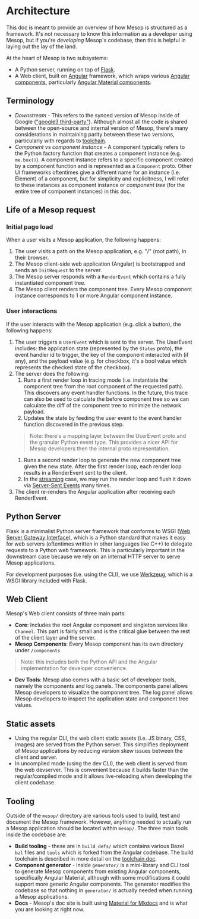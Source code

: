 # Architecture

This doc is meant to provide an overview of how Mesop is structured as a framework. It's not necessary to know this information as a developer using Mesop, but if you're _developing_ Mesop's codebase, then this is helpful in laying out the lay of the land.

At the heart of Mesop is two subsystems:

- A Python server, running on top of [Flask](https://flask.palletsprojects.com/en/).
- A Web client, built on [Angular](https://angular.dev/) framework, which wraps various [Angular components](https://angular.dev/guide/components), particularly [Angular Material components](https://material.angular.io/components/).

## Terminology

- *Downstream* - This refers to the synced version of Mesop inside of Google (["google3 third-party"](https://opensource.google/documentation/reference/thirdparty)). Although almost all the code is shared between the open-source and internal version of Mesop, there's many considerations in maintaining parity between these two versions, particularly with regards to [toolchain](./toolchain.md).
- *Component* vs *component instance* - A component typically refers to the Python factory function that creates a component instance (e.g. `me.box()`). A component instance refers to a specific component created by a component function and is represented as a `Component` proto. Other UI frameworks oftentimes give a different name for an instance (i.e. Element) of a component, but for simplicity and explicitness, I will refer to these instances as component instance or _component tree_ (for the entire tree of component instances) in this doc.

## Life of a Mesop request

### Initial page load

When a user visits a Mesop application, the following happens:

1. The user visits a path on the Mesop application, e.g. "/" (root path), in their browser.
1. The Mesop client-side web application (Angular) is bootstrapped and sends an `InitRequest` to the server.
1. The Mesop server responds with a `RenderEvent` which contains a fully instantiated component tree.
1. The Mesop client renders the component tree. Every Mesop component instance corresponds to 1 or more Angular component instance.

### User interactions

If the user interacts with the Mesop application (e.g. click a button), the following happens:

1. The user triggers a `UserEvent` which is sent to the server. The UserEvent includes: the application state (represented by the `States` proto), the event handler id to trigger, the key of the component interacted with (if any), and the payload value (e.g. for checkbox, it's a bool value which represents the checked state of the checkbox).
1. The server does the following:
    1. Runs a first render loop in tracing mode (i.e. instantiate the component tree from the root component of the requested path). This discovers any event handler functions. In the future, this trace can also be used to calculate the before component tree so we can calculate the diff of the component tree to minimize the network payload.
    1. Updates the state by feeding the user event to the event handler function discovered in the previous step.
    > Note: there's a mapping layer between the UserEvent proto and the granular Python event type. This provides a nicer API for Mesop developers then the internal proto representation.
    1. Runs a second render loop to generate the new component tree given the new state. After the first render loop, each render loop results in a RenderEvent sent to the client.
    1. In the [streaming](../guides/interactivity.md#streaming) case, we may run the render loop and flush it down via [Server-Sent Events](https://developer.mozilla.org/en-US/docs/Web/API/Server-sent_events) many times.
1. The client re-renders the Angular application after receiving each RenderEvent.

## Python Server

Flask is a minimalist Python server framework that conforms to WSGI ([Web Server Gateway Interface](https://en.wikipedia.org/wiki/Web_Server_Gateway_Interface)), which is a Python standard that makes it easy for web servers (oftentimes written in other languages like C++) to delegate requests to a Python web framework. This is particularly important in the downstream case because we rely on an internal HTTP server to serve Mesop applications.

For development purposes (i.e. using the CLI), we use [Werkzeug](https://werkzeug.palletsprojects.com/en/), which is a WSGI library included with Flask.

## Web Client

Mesop's Web client consists of three main parts:

- **Core**: Includes the root Angular component and singleton services like `Channel`. This part is fairly small and is the critical glue between the rest of the client layer and the server.
- **Mesop Components**: Every Mesop component has its own directory under `/components`
> Note: this includes both the Python API and the Angular implementation for developer convenience.
- **Dev Tools**: Mesop also comes with a basic set of developer tools, namely the components and log panels. The components panel allows Mesop developers to visualize the component tree. The log panel allows Mesop developers to inspect the application state and component tree values.

## Static assets

- Using the regular CLI, the web client static assets (i.e. JS binary, CSS, images) are served from the Python server. This simplifies deployment of Mesop applications by reducing version skew issues between the client and server.
- In uncompiled mode (using the dev CLI), the web client is served from the web devserver. This is convenient because it builds faster than the regular/compiled mode and it allows live-reloading when developing the client codebase.

## Tooling

Outside of the `mesop/` directory are various tools used to build, test and document the Mesop framework. However, anything needed to actually run a Mesop application should be located within `mesop/`. The three main tools inside the codebase are:

- **Build tooling** - these are in `build_defs/` which contains various Bazel `bzl` files and `tools` which is forked from the Angular codebase. The build toolchain is described in more detail on the [toolchain doc](./toolchain.md).
- **Component generator** - inside `generator/` is a mini-library and CLI tool to generate Mesop components from existing Angular components, specifically Angular Material, although with some modifications it could support more generic Angular components. The generator modifies the codebase so that nothing in `generator/` is actually needed when running a Mesop applications.
- **Docs** - Mesop's doc site is built using [Material for Mkdocs](https://squidfunk.github.io/mkdocs-material/) and is what you are looking at right now.
